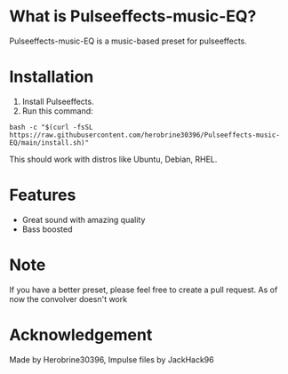 # What is Pulseeffects-music-EQ?
Pulseeffects-music-EQ is a music-based preset for pulseeffects.

# Installation
1. Install Pulseeffects.
2. Run this command:
```
bash -c "$(curl -fsSL https://raw.githubusercontent.com/herobrine30396/Pulseeffects-music-EQ/main/install.sh)"
```
This should work with distros like Ubuntu, Debian, RHEL.

# Features
* Great sound with amazing quality
* Bass boosted

# Note
If you have a better preset, please feel free to create a pull request.
As of now the convolver doesn't work

# Acknowledgement
Made by Herobrine30396, Impulse files by JackHack96
